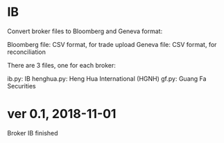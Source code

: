 # IB
Convert broker files to Bloomberg and Geneva format:

Bloomberg file: CSV format, for trade upload
Geneva file: CSV format, for reconciliation

There are 3 files, one for each broker:

ib.py: IB
henghua.py: Heng Hua International (HGNH)
gf.py: Guang Fa Securities



# ver 0.1, 2018-11-01
Broker IB finished



